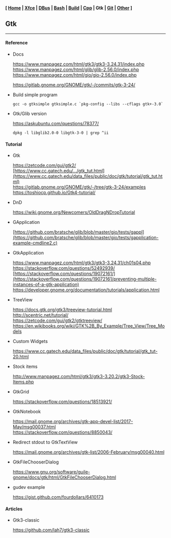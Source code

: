 **[ [Home](00-Home.html) | [Xfce](05-Xfce.html) | [DBus](10-DBus.html) | [Bash](15-Bash.html) | [Build](20-Build.html) | [Cpp](25-Cpp.html) | Gtk | [Git](35-Git.html) | [Other](99-Other.html) ]**

## Gtk

---

#### Reference

* Docs
    
    https://www.manpagez.com/html/gtk3/gtk3-3.24.31/index.php  
    https://www.manpagez.com/html/glib/glib-2.56.0/index.php  
    https://www.manpagez.com/html/gio/gio-2.56.0/index.php  
    <!--https://developer-old.gnome.org/gtk3/stable/-->  

    https://gitlab.gnome.org/GNOME/gtk/-/commits/gtk-3-24/  
    
* Build simple program
    
    ```
    gcc -o gtksimple gtksimple.c `pkg-config --libs --cflags gtk+-3.0`
    ```

* Gtk/Glib version
    
    https://askubuntu.com/questions/78377/  
    
    `dpkg -l libglib2.0-0 libgtk-3-0 | grep ^ii`  



#### Tutorial

* Gtk
    
    https://zetcode.com/gui/gtk2/  
    [https://www.cc.gatech.edu/.../gtk_tut.html](https://www.cc.gatech.edu/data_files/public/doc/gtk/tutorial/gtk_tut.html)  
    https://gitlab.gnome.org/GNOME/gtk/-/tree/gtk-3-24/examples  
    https://toshiocp.github.io/Gtk4-tutorial/  

* DnD
    
    https://wiki.gnome.org/Newcomers/OldDragNDropTutorial  
    
* GApplication
    
    [https://github.com/bratsche/glib/blob/master/gio/tests/gappl](https://github.com/bratsche/glib/blob/master/gio/tests/gapplication-example-cmdline2.c)

* GtkApplication
    
    https://www.manpagez.com/html/gtk3/gtk3-3.24.31/ch01s04.php  
    https://stackoverflow.com/questions/52492939/  
    [https://stackoverflow.com/questions/19072161/](https://stackoverflow.com/questions/19072161/preventing-multiple-instances-of-a-gtk-application)  
    https://developer.gnome.org/documentation/tutorials/application.html  

* TreeView

    https://docs.gtk.org/gtk3/treeview-tutorial.html  
    http://scentric.net/tutorial/  
    https://zetcode.com/gui/gtk2/gtktreeview/  
    https://en.wikibooks.org/wiki/GTK%2B_By_Example/Tree_View/Tree_Models  

* Custom Widgets

    https://www.cc.gatech.edu/data_files/public/doc/gtk/tutorial/gtk_tut-20.html  

* Stock items
    
    http://www.manpagez.com/html/gtk3/gtk3-3.20.2/gtk3-Stock-Items.php  
    
* GtkGrid

    https://stackoverflow.com/questions/18513921/  

* GtkNotebook

    https://mail.gnome.org/archives/gtk-app-devel-list/2017-May/msg00037.html  
    https://stackoverflow.com/questions/8850043/  

* Redirect stdout to GtkTextView
    
    https://mail.gnome.org/archives/gtk-list/2006-February/msg00040.html  

* GtkFileChooserDialog
    
    https://www.gnu.org/software/guile-gnome/docs/gtk/html/GtkFileChooserDialog.html  

* gudev example
    
    https://gist.github.com/fourdollars/6410173



#### Articles

* Gtk3-classic
    
    https://github.com/lah7/gtk3-classic  


